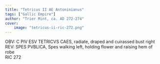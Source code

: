 ```yaml
---
title: "Tetricus II AE Antoninianus"
tags: ["Gallic Empire"]
author: "Trier Mint, ca. AD 272-274"
cover:
    image: "tetricus-ii-ric-272.png"
---
```


OBV: C PIV ESV TETRICVS CAES, radiate, draped and cuirassed bust right  
REV: SPES PVBLICA, Spes walking left, holding flower and raising hem of robe  
RIC 272